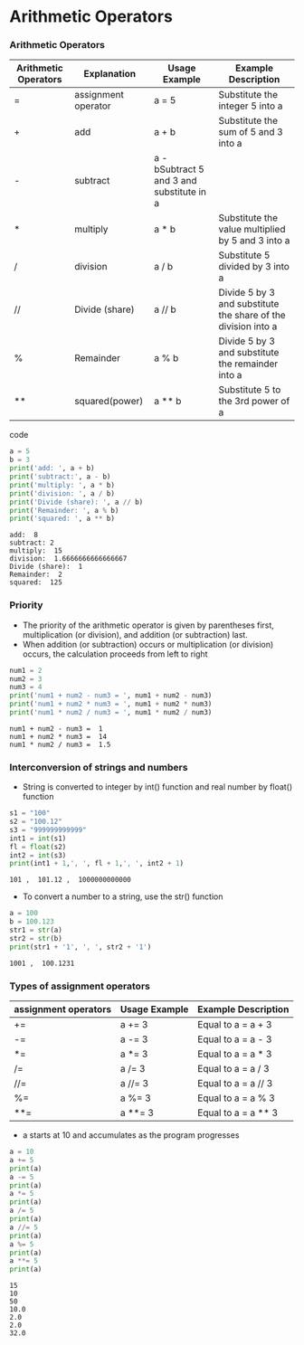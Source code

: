 # Arithmetic Operators

### Arithmetic Operators
|Arithmetic Operators|Explanation|Usage Example|Example Description|
|-----|-----|-----|-----|
|=|assignment operator|a = 5|Substitute the integer 5 into a|
|+| add |a + b|Substitute the sum of 5 and 3 into a|
|-| subtract|a - bSubtract 5 and 3 and substitute in a|
|*| multiply |a * b|Substitute the value multiplied by 5 and 3 into a|
|/| division |a / b|Substitute 5 divided by 3 into a|
|//|Divide (share)|a // b|Divide 5 by 3 and substitute the share of the division into a|
|%|Remainder|a % b|Divide 5 by 3 and substitute the remainder into a|
|**|squared(power)|a ** b|Substitute 5 to the 3rd power of a|

code
```py
a = 5
b = 3
print('add: ', a + b)
print('subtract:', a - b)
print('multiply: ', a * b)
print('division: ', a / b)
print('Divide (share): ', a // b)
print('Remainder: ', a % b)
print('squared: ', a ** b)
```
```
add:  8
subtract: 2
multiply:  15
division:  1.6666666666666667
Divide (share):  1
Remainder:  2
squared:  125
```

### Priority
- The priority of the arithmetic operator is given by parentheses first, multiplication (or division), and addition (or subtraction) last.
- When addition (or subtraction) occurs or multiplication (or division) occurs, the calculation proceeds from left to right

```py
num1 = 2
num2 = 3
num3 = 4
print('num1 + num2 - num3 = ', num1 + num2 - num3)
print('num1 + num2 * num3 = ', num1 + num2 * num3)
print('num1 * num2 / num3 = ', num1 * num2 / num3)
```
```
num1 + num2 - num3 =  1
num1 + num2 * num3 =  14
num1 * num2 / num3 =  1.5
```

### Interconversion of strings and numbers
- String is converted to integer by int() function and real number by float() function
```py
s1 = "100"
s2 = "100.12"
s3 = "999999999999"
int1 = int(s1)
fl = float(s2)
int2 = int(s3)
print(int1 + 1,', ', fl + 1,', ', int2 + 1)
```
```
101 ,  101.12 ,  1000000000000
```
- To convert a number to a string, use the str() function
```py
a = 100
b = 100.123
str1 = str(a)
str2 = str(b)
print(str1 + '1', ', ', str2 + '1')
```
```
1001 ,  100.1231
```

### Types of assignment operators
|assignment operators|Usage Example|Example Description|
|---|---|---|
|+=|a += 3|Equal to a = a + 3|
|-=|a -= 3|Equal to a = a - 3|
|*=|a *= 3|Equal to a = a * 3|
|/=|a /= 3|Equal to a = a / 3|
|//=|a //= 3|Equal to a = a // 3|
|%=|a %= 3|Equal to a = a % 3|
|**=|a **= 3|Equal to a = a ** 3|

- a starts at 10 and accumulates as the program progresses
```py
a = 10
a += 5
print(a)
a -= 5
print(a)
a *= 5
print(a)
a /= 5
print(a)
a //= 5
print(a)
a %= 5
print(a)
a **= 5
print(a)
```
```
15
10
50
10.0
2.0
2.0
32.0
```

